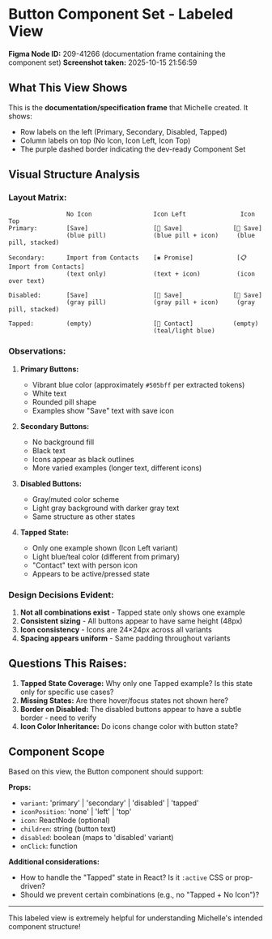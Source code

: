 # Button Component Set - Labeled View

**Figma Node ID:** 209-41266 (documentation frame containing the component set)
**Screenshot taken:** 2025-10-15 21:56:59

## What This View Shows

This is the **documentation/specification frame** that Michelle created. It shows:
- Row labels on the left (Primary, Secondary, Disabled, Tapped)
- Column labels on top (No Icon, Icon Left, Icon Top)
- The purple dashed border indicating the dev-ready Component Set

## Visual Structure Analysis

### Layout Matrix:

```
                No Icon                 Icon Left               Icon Top
Primary:        [Save]                  [🔲 Save]              [🔲 Save]
                (blue pill)             (blue pill + icon)     (blue pill, stacked)

Secondary:      Import from Contacts    [✱ Promise]            [📋 Import from Contacts]
                (text only)             (text + icon)          (icon over text)

Disabled:       [Save]                  [🔲 Save]              [🔲 Save]
                (gray pill)             (gray pill + icon)     (gray pill, stacked)

Tapped:         (empty)                 [👤 Contact]           (empty)
                                        (teal/light blue)
```

### Observations:

1. **Primary Buttons:**
   - Vibrant blue color (approximately `#505bff` per extracted tokens)
   - White text
   - Rounded pill shape
   - Examples show "Save" text with save icon

2. **Secondary Buttons:**
   - No background fill
   - Black text
   - Icons appear as black outlines
   - More varied examples (longer text, different icons)

3. **Disabled Buttons:**
   - Gray/muted color scheme
   - Light gray background with darker gray text
   - Same structure as other states

4. **Tapped State:**
   - Only one example shown (Icon Left variant)
   - Light blue/teal color (different from primary)
   - "Contact" text with person icon
   - Appears to be active/pressed state

### Design Decisions Evident:

1. **Not all combinations exist** - Tapped state only shows one example
2. **Consistent sizing** - All buttons appear to have same height (48px)
3. **Icon consistency** - Icons are 24×24px across all variants
4. **Spacing appears uniform** - Same padding throughout variants

## Questions This Raises:

1. **Tapped State Coverage:** Why only one Tapped example? Is this state only for specific use cases?
2. **Missing States:** Are there hover/focus states not shown here?
3. **Border on Disabled:** The disabled buttons appear to have a subtle border - need to verify
4. **Icon Color Inheritance:** Do icons change color with button state?

## Component Scope

Based on this view, the Button component should support:

**Props:**
- `variant`: 'primary' | 'secondary' | 'disabled' | 'tapped'
- `iconPosition`: 'none' | 'left' | 'top'
- `icon`: ReactNode (optional)
- `children`: string (button text)
- `disabled`: boolean (maps to 'disabled' variant)
- `onClick`: function

**Additional considerations:**
- How to handle the "Tapped" state in React? Is it `:active` CSS or prop-driven?
- Should we prevent certain combinations (e.g., no "Tapped + No Icon")?

---

This labeled view is extremely helpful for understanding Michelle's intended component structure!
